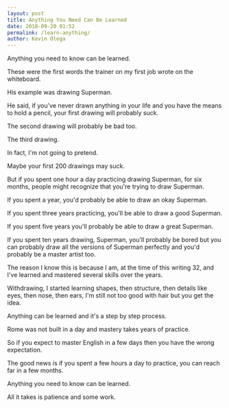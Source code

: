 ```yaml
--- 
layout: post 
title: Anything You Need Can Be Learned
date: 2018-09-20 01:52
permalink: /learn-anything/ 
author: Kevin Olega 
--- 
```

Anything you need to know can be learned.

These were the first words the trainer on my first job wrote on the whiteboard.

His example was drawing Superman.

He said, if you've never drawn anything in your life and you have the means to hold a pencil, your first drawing will probably suck.

The second drawing will probably be bad too.

The third drawing.

In fact, I'm not going to pretend.

Maybe your first 200 drawings may suck.

But if you spent one hour a day practicing drawing Superman, for six months, people might recognize that you're trying to draw Superman.

If you spent a year, you'd probably be able to draw an okay Superman.

If you spent three years practicing, you'll be able to draw a good Superman.

If you spent five years you'll probably be able to draw a great Superman.

If you spent ten years drawing, Superman, you'll probably be bored but you can probably draw all the versions of Superman perfectly and you'd probably be a master artist too.

The reason I know this is because I am, at the time of this writing 32, and I've learned and mastered several skills over the years.

Withdrawing, I started learning shapes, then structure, then details like eyes, then nose, then ears, I'm still not too good with hair but you get the idea.

Anything can be learned and it's a step by step process.

Rome was not built in a day and mastery takes years of practice.

So if you expect to master English in a few days then you have the wrong expectation.

The good news is if you spent a few hours a day to practice, you can reach far in a few months.

Anything you need to know can be learned.

All it takes is patience and some work.